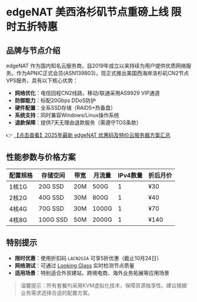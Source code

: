 # edgeNAT 美西洛杉矶节点重磅上线 限时五折特惠

## 品牌与节点介绍

edgeNAT 作为国内知名云服务商，自2019年成立以来持续为用户提供优质网络服务。作为APNIC正式会员(ASN139803)，现正式推出美国西海岸洛杉矶CN2节点VPS服务，具有以下核心优势：

- **网络优化**：电信回程CN2线路，移动/联通采用AS9929 VIP通道
- **防御能力**：标配20Gbps DDoS防护
- **硬件配置**：全系SSD存储（RAID5+热备盘）
- **系统支持**：同时兼容Windows/Linux操作系统
- **退款保障**：提供7天无理由退款服务（需遵守TOS条款）

👉 [【点击查看】2025年最新 edgeNAT 优惠码及特价云服务器方案汇总](https://bit.ly/edgenat)

## 性能参数与价格方案

| 配置规格       | 存储空间 | 带宽 | 月流量 | IPv4数量 | 折后月价 |
|----------------|----------|------|--------|----------|----------|
| 1核1G         | 20G SSD  | 20M  | 500G   | 1        | ¥30      |
| 2核2G         | 40G SSD  | 30M  | 800G   | 1        | ¥40      |
| 4核4G         | 70G SSD  | 30M  | 1000G  | 1        | ¥70      |
| 4核8G         | 100G SSD | 50M  | 2000G  | 1        | ¥140     |

## 特别提示

- **限时优惠**：使用折扣码 `LACN2GIA` 可享5折优惠（截止10月24日）
- **网络测试**：可通过 [Looking Glass](http://lg.lacn2.edgenat.com) 实时检测节点质量
- **适用场景**：特别适合外贸建站、跨境电商、海外业务拓展等应用场景

> 温馨提示：所有套餐均采用KVM虚拟化技术，保障资源独享性。建议根据业务需求选择合适的配置方案。